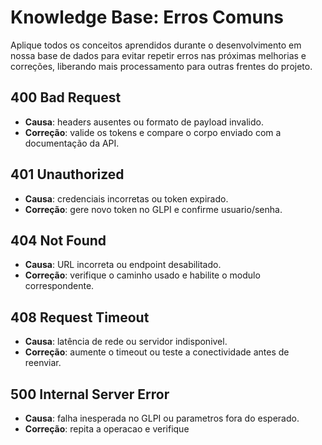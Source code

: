 # Knowledge Base: Erros Comuns

Aplique todos os conceitos aprendidos durante o desenvolvimento em nossa base de dados para evitar repetir erros nas próximas melhorias e correções, liberando mais processamento para outras frentes do projeto.

## 400 Bad Request
- **Causa**: headers ausentes ou formato de payload invalido.
- **Correção**: valide os tokens e compare o corpo enviado com a documentação da API.

## 401 Unauthorized
- **Causa**: credenciais incorretas ou token expirado.
- **Correção**: gere novo token no GLPI e confirme usuario/senha.

## 404 Not Found
- **Causa**: URL incorreta ou endpoint desabilitado.
- **Correção**: verifique o caminho usado e habilite o modulo correspondente.

## 408 Request Timeout
- **Causa**: latência de rede ou servidor indisponivel.
- **Correção**: aumente o timeout ou teste a conectividade antes de reenviar.

## 500 Internal Server Error
- **Causa**: falha inesperada no GLPI ou parametros fora do esperado.
- **Correção**: repita a operacao e verifique
